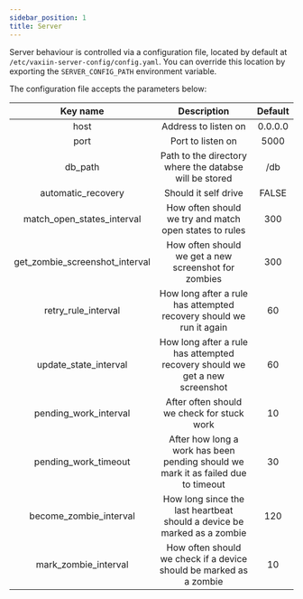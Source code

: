 ```yaml
---
sidebar_position: 1
title: Server
---
```


Server behaviour is controlled via a configuration file, located by default at `/etc/vaxiin-server-config/config.yaml`.
You can override this location by exporting the `SERVER_CONFIG_PATH` environment variable.

The configuration file accepts the parameters below:

|            Key name            |                                    Description                                    | Default |
|:------------------------------:|:---------------------------------------------------------------------------------:|:-------:|
| host                           | Address to listen on                                                              | 0.0.0.0 |
| port                           | Port to listen on                                                                 |    5000 |
| db_path                        | Path to the directory where the databse will be stored                            |   /db   |
| automatic_recovery             | Should it self drive                                                              |  FALSE  |
| match_open_states_interval     | How often should we try and match open states to rules                            |     300 |
| get_zombie_screenshot_interval | How often should we get a new screenshot for zombies                              |     300 |
| retry_rule_interval            | How long after a rule has attempted recovery should we run it again               |      60 |
| update_state_interval          | How long after a rule has attempted recovery should we get a new screenshot       |      60 |
| pending_work_interval          | After often should we check for stuck work                                        |      10 |
| pending_work_timeout           | After how long a work has been pending should we mark it as failed due to timeout |      30 |
| become_zombie_interval         | How long since the last heartbeat should a device be marked as a zombie           |     120 |
| mark_zombie_interval           | How often should we check if a device should be marked as a zombie                |      10 |
